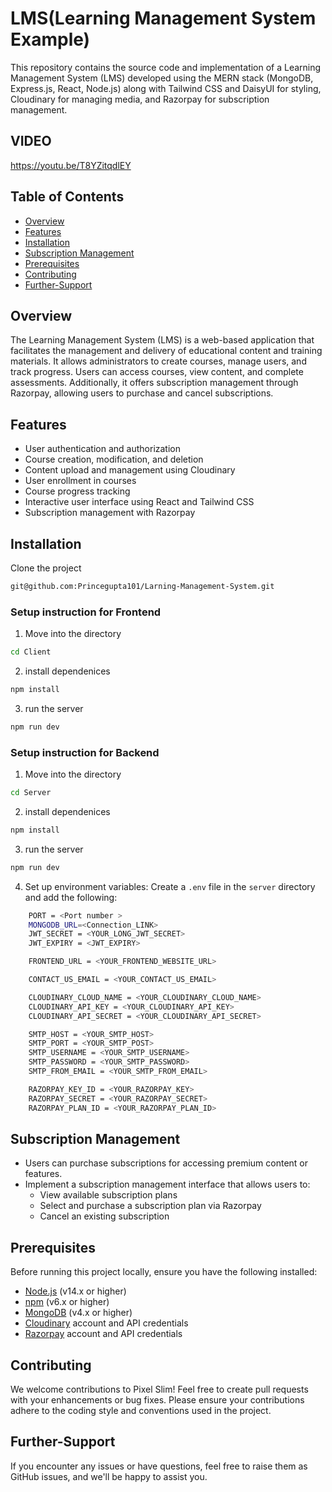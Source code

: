 # LMS(Learning Management System Example)

This repository contains the source code and implementation of a Learning Management System (LMS) developed using the MERN stack (MongoDB, Express.js, React, Node.js) along with Tailwind CSS and DaisyUI for styling, Cloudinary for managing media, and Razorpay for subscription management.

## VIDEO 

https://youtu.be/T8YZitqdlEY

## Table of Contents

- [Overview](#overview)
- [Features](#features)
- [Installation](#installation)
- [Subscription Management](#subscription-management)
- [Prerequisites](#prerequisites)
- [Contributing](#contributing)
- [Further-Support](#further-support)

## Overview

The Learning Management System (LMS) is a web-based application that facilitates the management and delivery of educational content and training materials. It allows administrators to create courses, manage users, and track progress. Users can access courses, view content, and complete assessments. Additionally, it offers subscription management through Razorpay, allowing users to purchase and cancel subscriptions.

## Features

- User authentication and authorization
- Course creation, modification, and deletion
- Content upload and management using Cloudinary
- User enrollment in courses
- Course progress tracking
- Interactive user interface using React and Tailwind CSS
- Subscription management with Razorpay

## Installation

 Clone the project 

```bash
git@github.com:Princegupta101/Larning-Management-System.git
```

### Setup instruction  for Frontend

1. Move into the directory

```bash
cd Client
```
2. install  dependenices

```bash
npm install
```
3.  run the server

```bash
npm run dev
```

### Setup instruction  for Backend

1. Move into the directory

```bash
cd Server
```
2. install  dependenices

```bash
npm install
```
3.  run the server

```bash
npm run dev
```
4.  Set up environment variables:
   Create a `.env` file in the `server` directory and add the following:

```bash
    PORT = <Port number >
    MONGODB_URL=<Connection_LINK>
    JWT_SECRET = <YOUR_LONG_JWT_SECRET>
    JWT_EXPIRY = <JWT_EXPIRY>

    FRONTEND_URL = <YOUR_FRONTEND_WEBSITE_URL>

    CONTACT_US_EMAIL = <YOUR_CONTACT_US_EMAIL>

    CLOUDINARY_CLOUD_NAME = <YOUR_CLOUDINARY_CLOUD_NAME>
    CLOUDINARY_API_KEY = <YOUR_CLOUDINARY_API_KEY>
    CLOUDINARY_API_SECRET = <YOUR_CLOUDINARY_API_SECRET>

    SMTP_HOST = <YOUR_SMTP_HOST>
    SMTP_PORT = <YOUR_SMTP_POST>
    SMTP_USERNAME = <YOUR_SMTP_USERNAME>
    SMTP_PASSWORD = <YOUR_SMTP_PASSWORD>
    SMTP_FROM_EMAIL = <YOUR_SMTP_FROM_EMAIL>

    RAZORPAY_KEY_ID = <YOUR_RAZORPAY_KEY>
    RAZORPAY_SECRET = <YOUR_RAZORPAY_SECRET>
    RAZORPAY_PLAN_ID = <YOUR_RAZORPAY_PLAN_ID>
```

## Subscription Management

- Users can purchase subscriptions for accessing premium content or features.
- Implement a subscription management interface that allows users to:
  - View available subscription plans
  - Select and purchase a subscription plan via Razorpay
  - Cancel an existing subscription


## Prerequisites

Before running this project locally, ensure you have the following installed:

- [Node.js](https://nodejs.org/) (v14.x or higher)
- [npm](https://www.npmjs.com/) (v6.x or higher)
- [MongoDB](https://www.mongodb.com/) (v4.x or higher)
- [Cloudinary](https://cloudinary.com/) account and API credentials
- [Razorpay](https://razorpay.com/) account and API credentials

## Contributing

We welcome contributions to Pixel Slim! Feel free to create pull requests with your enhancements or bug fixes. Please ensure your contributions adhere to the coding style and conventions used in the project.

## Further-Support

If you encounter any issues or have questions, feel free to raise them as GitHub issues, and we'll be happy to assist you.